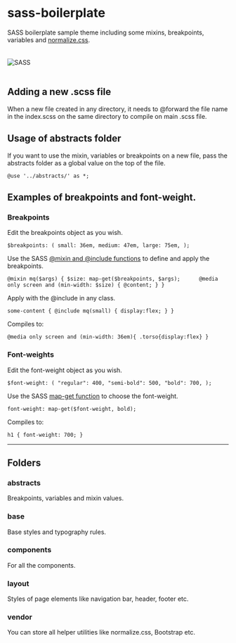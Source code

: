 # sass-boilerplate

SASS boilerplate sample theme including some mixins, breakpoints, variables and [normalize.css](https://necolas.github.io/normalize.css/).  
<br><br>
![SASS](https://sass-lang.com/assets/img/styleguide/color-1c4aab2b.png)  
<br>
  
## Adding a new .scss file 
When a new file created in any directory, it needs to @forward the file name in the index.scss on the same directory to compile on main .scss file.

## Usage of abstracts folder

If you want to use the mixin, variables or breakpoints on a new file, pass the abstracts folder as a global value on the top of the file. 

`@use '../abstracts/' as *;`
<br>

## Examples of breakpoints and font-weight.  

### Breakpoints

Edit the breakpoints object as you wish.

`$breakpoints: (
  small: 36em,
  medium: 47em,
  large: 75em,
);`

Use the SASS [@mixin and @include functions](https://sass-lang.com/documentation/at-rules/mixin) to define and apply the breakpoints.

`@mixin mq($args) {
  $size: map-get($breakpoints, $args);     
    @media only screen and (min-width: $size) {
    @content;
  }
}`

Apply with the @include in any class.  
  
`some-content {
  @include mq(small) {
  display:flex;
  }
}`

Compiles to:

`@media only screen and (min-width: 36em){
  .torso{display:flex}
  }`
<br>

### Font-weights

Edit the font-weight object as you wish.

`$font-weight: (
  "regular": 400,
  "semi-bold": 500,
  "bold": 700,
);`

Use the SASS [map-get function](https://sass-lang.com/documentation/modules/map) to choose the font-weight.

`font-weight: map-get($font-weight, bold);`

Compiles to: 

`h1 {
  font-weight: 700;
 }`
<hr> 

## Folders
### abstracts

Breakpoints, variables and mixin values.

### base

Base styles and typography rules.

### components

For all the components. 

### layout

Styles of page elements like navigation bar, header, footer etc.
### vendor

You can store all helper utilities like normalize.css, Bootstrap etc.



  

